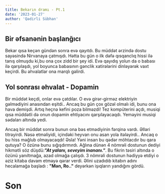 ```yaml
---
title: Bekarın dramı - Pt.1
date: '2023-01-27'
author: 'Qədirli Sübhan'
---
```


## Bir əfsanənin başlanğıcı

Bekar qısa keçən gündən sonra evə qayıtdı. Bu müddət ərzində dostu sayəsində Nirvanaya çatmışdı. Hətta bu gün o ilk dəfə qısqanclıq hissi ilə tanış olmuşdu ki,bu ona çox zidd bir şey idi. Evə qayıdış yolun da o babası ilə qarşılaşdı, yol boyunca babasının gənclik xatirələrini dinləyərək vaxt keçirdi. Bu əhvalatlar ona marqlı gəlirdi.

## Yol sonrası əhvalat - Dopamin

Bir müddət keçdi, onlar evə çatdılar. O evə girər-girməz elektriyin gəlmədiyini anasından eşitdi.. Ancaq bu gün çox gözəl olmalı idi, bunu ona hava demişdi. Artıq heçnə kefini poza bilməzdi! Tez kompüterini açdı, musiqi qısa müddətli də onun dopamin ehtiyacını qarşılayacaqdı. Yeməyini musiqi sədaları altında yedi.

Ancaq bir müddət sonra bunun ona bəs etmədiyinin fərqinə vardı. Əlləri titrəyirdi. Nəsə etməliyidi, içindəki heyvan onu asan yola itələyirdi.. Ancaq o bu hiss məğlub olmayacaqdı! Əsla! Yəni insan bu qədər möhtacdır bu qara qutuya? O özünə bunu sığışdırmırdı. Ağlına dünən 4 nömrəli dostunun dediyi hikmətli söz düşdü:**_"At yalanı, seveyim inananı."_**. Bu fikrin təsiri altında o özünü yanıltmağa, azad olmağa çalışdı. 3 nömrəli dostunun hədiyyə etdiyi o əziz kitaba davam etməyə qərar verdi. Əlini uzadıdıb kitabın adını hecalamağa başladı : **"Mən, Ro.."** deyərkən işıqların yandığını gördü.

# Son
